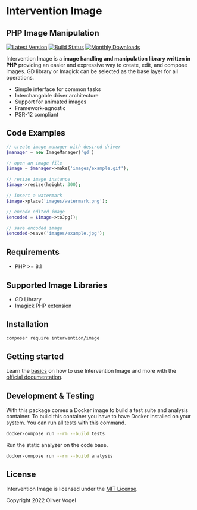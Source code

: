# Intervention Image
## PHP Image Manipulation

[![Latest Version](https://img.shields.io/packagist/v/intervention/image.svg)](https://packagist.org/packages/intervention/image)
[![Build Status](https://github.com/Intervention/image/actions/workflows/run-tests.yml/badge.svg)](https://github.com/Intervention/image/actions)
[![Monthly Downloads](https://img.shields.io/packagist/dm/intervention/image.svg)](https://packagist.org/packages/intervention/image/stats)

Intervention Image is a **image handling and manipulation library written in PHP** providing an easier and expressive way to create, edit, and compose images. GD library or Imagick can be selected as the base layer for all operations.

- Simple interface for common tasks
- Interchangable driver architecture
- Support for animated images
- Framework-agnostic
- PSR-12 compliant

## Code Examples

```php
// create image manager with desired driver
$manager = new ImageManager('gd')

// open an image file
$image = $manager->make('images/example.gif');

// resize image instance
$image->resize(height: 300);

// insert a watermark
$image->place('images/watermark.png');

// encode edited image
$encoded = $image->toJpg();

// save encoded image
$encoded->save('images/example.jpg');
```

## Requirements

- PHP >= 8.1

## Supported Image Libraries

- GD Library
- Imagick PHP extension

## Installation

```bash
composer require intervention/image
```

## Getting started

Learn the [basics](https://image.intervention.io/v3/basics/instantiation/) on how to use Intervention Image and more with the [official documentation](https://image.intervention.io/v3/).

## Development & Testing

With this package comes a Docker image to build a test suite and analysis container. To build this container you have to have Docker installed on your system. You can run all tests with this command.

```bash
docker-compose run --rm --build tests
```

Run the static analyzer on the code base.

```bash
docker-compose run --rm --build analysis
```

## License

Intervention Image is licensed under the [MIT License](http://opensource.org/licenses/MIT).

Copyright 2022 Oliver Vogel
